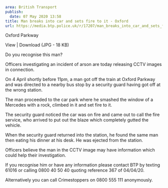 ```yaml
area: British Transport
publish:
  date: 07 May 2020 13:58
title: Man breaks into car and sets fire to it - Oxford
url: https://media.btp.police.uk/r/17207/man_breaks_into_car_and_sets_fire_to_it_-_oxford_
```

Oxford Parkway

View | Download (JPG - 18 KB)

Do you recognise this man?

Officers investigating an incident of arson are today releasing CCTV images in connection.

On 4 April shortly before 11pm, a man got off the train at Oxford Parkway and was directed to a nearby bus stop by a security guard having got off at the wrong station.

The man proceeded to the car park where he smashed the window of a Mercedes with a rock, climbed in it and set fire to it.

The security guard noticed the car was on fire and came out to call the fire service, who arrived to put out the blaze which completely gutted the vehicle.

When the security guard returned into the station, he found the same man then eating his dinner at his desk. He was ejected from the station.

Officers believe the man in the CCTV image may have information which could help their investigation.

If you recognise him or have any information please contact BTP by texting 61016 or calling 0800 40 50 40 quoting reference 367 of 04/04/20.

Alternatively you can call Crimestoppers on 0800 555 111 anonymously.
